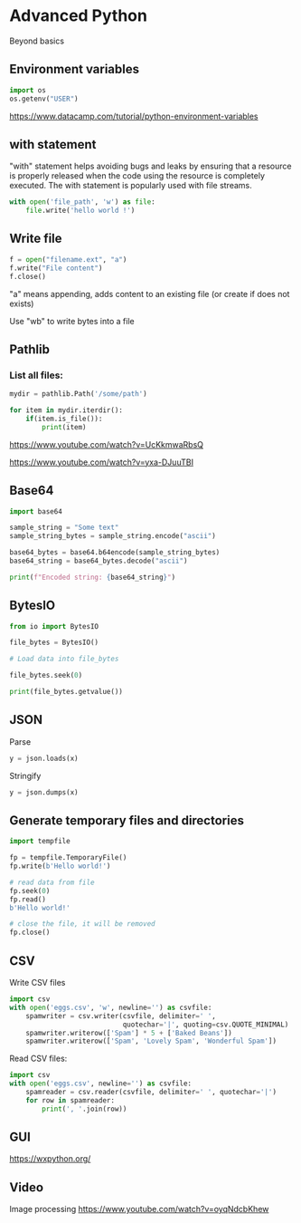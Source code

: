 # Advanced Python

Beyond basics


## Environment variables

```python
import os
os.getenv("USER")
```

https://www.datacamp.com/tutorial/python-environment-variables


## with statement

"with" statement helps avoiding bugs and leaks by ensuring that a resource is properly released when the code using the resource is completely executed. The with statement is popularly used with file streams.

```python
with open('file_path', 'w') as file:
    file.write('hello world !')
```


## Write file

```python
f = open("filename.ext", "a")
f.write("File content")
f.close()
```
"a" means appending, adds content to an existing file (or create if does not exists)

Use "wb" to write bytes into a file


## Pathlib

### List all files:

```python
mydir = pathlib.Path('/some/path')

for item in mydir.iterdir():
    if(item.is_file()):
        print(item)
```

https://www.youtube.com/watch?v=UcKkmwaRbsQ

https://www.youtube.com/watch?v=yxa-DJuuTBI


## Base64

```python
import base64

sample_string = "Some text"
sample_string_bytes = sample_string.encode("ascii")

base64_bytes = base64.b64encode(sample_string_bytes)
base64_string = base64_bytes.decode("ascii")

print(f"Encoded string: {base64_string}")
```


## BytesIO

```python
from io import BytesIO

file_bytes = BytesIO()

# Load data into file_bytes

file_bytes.seek(0)

print(file_bytes.getvalue())

```

## JSON

Parse

```python
y = json.loads(x)
```

Stringify

```python
y = json.dumps(x)
```


## Generate temporary files and directories

```python
import tempfile

fp = tempfile.TemporaryFile()
fp.write(b'Hello world!')

# read data from file
fp.seek(0)
fp.read()
b'Hello world!'

# close the file, it will be removed
fp.close()
```

## CSV

Write CSV files 

```python
import csv
with open('eggs.csv', 'w', newline='') as csvfile:
    spamwriter = csv.writer(csvfile, delimiter=' ',
                            quotechar='|', quoting=csv.QUOTE_MINIMAL)
    spamwriter.writerow(['Spam'] * 5 + ['Baked Beans'])
    spamwriter.writerow(['Spam', 'Lovely Spam', 'Wonderful Spam'])
```

Read CSV files:

```python
import csv
with open('eggs.csv', newline='') as csvfile:
    spamreader = csv.reader(csvfile, delimiter=' ', quotechar='|')
    for row in spamreader:
        print(', '.join(row))
```

## GUI

https://wxpython.org/




## Video

Image processing https://www.youtube.com/watch?v=oyqNdcbKhew



